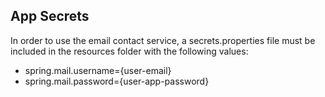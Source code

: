 ## App Secrets

In order to use the email contact service, a secrets.properties file must be included in the resources folder with the following values:

- spring.mail.username={user-email}
- spring.mail.password={user-app-password}